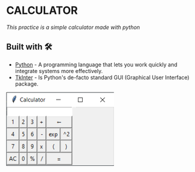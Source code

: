 # CALCULATOR
_This practice is a simple calculator made with python_



## Built with 🛠️

* [Python](https://www.python.org/) - A programming language that lets you work quickly and integrate systems more effectively.
* [TkInter](https://github.com/molefrog/wouter) - Is Python's de-facto standard GUI (Graphical User Interface) package.

![alt text](./src/calculator.png)